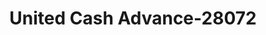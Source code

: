 ---
f_zip-code: 46360
f_state-code: IN
title: United Cash Advance-28072
f_phone: 219-874-8229
f_city-only: Michigan City
f_address: 2004 E Us Highway 20 Michigan City
f_location-unique-id: '28072'
slug: united-cash-advance-28072
updated-on: '2024-05-30T13:46:58.046Z'
created-on: '2024-05-30T13:36:59.803Z'
published-on: '2024-05-30T13:54:32.469Z'
f_city-state: cms/city/michigan-city-in.md
f_company: cms/company/united-cash-advance.md
f_state: cms/state/indiana.md
layout: '[payday-loan].html'
tags: payday-loan
---